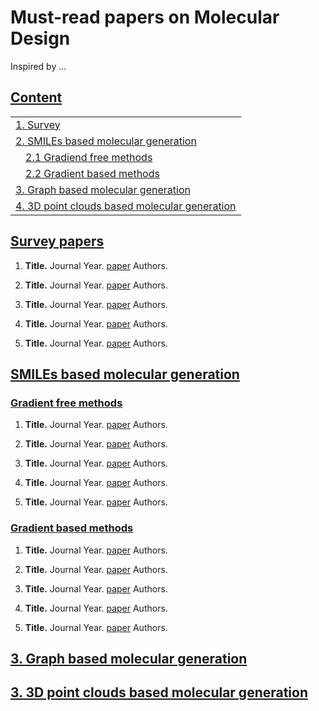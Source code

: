 # Must-read papers on Molecular Design

Inspired by ...

## [Content](#content)

<table>
<tr><td colspan="2"><a href="#survey-papers">1. Survey</a></td></tr> 
<tr><td colspan="2"><a href="#smiles-based-molecular-generation">2. SMILEs based molecular generation</a></td></tr>
<tr>
    <td>&emsp;<a href="#gradient-free-methods">2.1 Gradiend free methods</a></td>
</tr>
<tr>
    <td>&emsp;<a href="#gradient-based-methods">2.2 Gradient based methods</a></td>
</tr>
<tr><td colspan="3"><a href="#graph-based-molecular-generation">3. Graph based molecular generation</a></td></tr> 
<tr><td colspan="4"><a href="#3d-point-clouds-based-molecular-generation">4. 3D point clouds based molecular generation</a></td></tr> 
</table>

## [Survey papers](#content)
1. **Title.** Journal Year. [paper](www.google.es)
    Authors.

2. **Title.** Journal Year. [paper](www.google.es)
    Authors.

3. **Title.** Journal Year. [paper](www.google.es)
    Authors.

4. **Title.** Journal Year. [paper](www.google.es)
    Authors.

5. **Title.** Journal Year. [paper](www.google.es)
    Authors.


## [SMILEs based molecular generation](#content)   

### [Gradient free methods](#content)
1. **Title.** Journal Year. [paper](www.google.es)
    Authors.

2. **Title.** Journal Year. [paper](www.google.es)
    Authors.

3. **Title.** Journal Year. [paper](www.google.es)
    Authors.

4. **Title.** Journal Year. [paper](www.google.es)
    Authors.

5. **Title.** Journal Year. [paper](www.google.es)
    Authors.


[//]: # (<details><summary> more </summary>)

[//]: # (</details>)

### [Gradient based methods](#content)
1. **Title.** Journal Year. [paper](www.google.es)
    Authors.

2. **Title.** Journal Year. [paper](www.google.es)
    Authors.

3. **Title.** Journal Year. [paper](www.google.es)
    Authors.

4. **Title.** Journal Year. [paper](www.google.es)
    Authors.

5. **Title.** Journal Year. [paper](www.google.es)
    Authors.

## [3. Graph based molecular generation](#content)


## [3. 3D point clouds based molecular generation](#content)


